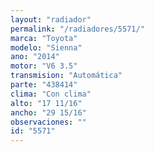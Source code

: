 ```yaml
---
layout: "radiador"
permalink: "/radiadores/5571/"
marca: "Toyota"
modelo: "Sienna"
ano: "2014"
motor: "V6 3.5"
transmision: "Automática"
parte: "438414"
clima: "Con clima"
alto: "17 11/16"
ancho: "29 15/16"
observaciones: ""
id: "5571"
---
```


